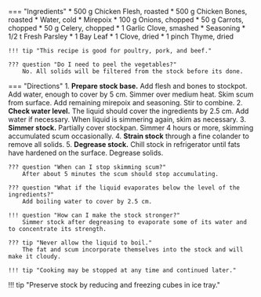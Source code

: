 === "Ingredients"
    * 500 g Chicken Flesh, roasted
    * 500 g Chicken Bones, roasted
    * Water, cold
    * Mirepoix
        * 100 g Onions, chopped
        * 50 g Carrots, chopped
        * 50 g Celery, chopped
        * 1 Garlic Clove, smashed
    * Seasoning
        * 1/2 t Fresh Parsley
        * 1 Bay Leaf
        * 1 Clove, dried
        * 1 pinch Thyme, dried

    !!! tip "This recipe is good for poultry, pork, and beef."

    ??? question "Do I need to peel the vegetables?"
        No. All solids will be filtered from the stock before its done.

=== "Directions"
    1. **Prepare stock base.** Add flesh and bones to stockpot. Add water, enough to cover by 5 cm. Simmer over medium heat. Skim scum from surface. Add remaining mirepoix and seasoning. Stir to combine.
    2. **Check water level.** The liquid should cover the ingredients by 2.5 cm. Add water if necessary. When liquid is simmering again, skim as necessary.
    3. **Simmer stock.** Partially cover stockpan. Simmer 4 hours or more, skimming accumulated scum occasionally.
    4. **Strain stock** through a fine colander to remove all solids.
    5. **Degrease stock.** Chill stock in refrigerator until fats have hardened on the surface. Degrease solids.

    ??? question "When can I stop skimming scum?"
        After about 5 minutes the scum should stop accumulating.

    ??? question "What if the liquid evaporates below the level of the ingredients?"
        Add boiling water to cover by 2.5 cm.

    !!! question "How can I make the stock stronger?"
        Simmer stock after degreasing to evaporate some of its water and to concentrate its strength.

    ??? tip "Never allow the liquid to boil."
        The fat and scum incorporate themselves into the stock and will make it cloudy.

    !!! tip "Cooking may be stopped at any time and continued later."

!!! tip "Preserve stock by reducing and freezing cubes in ice tray."

[^1]: {{ cite.child_french_cooking }}
